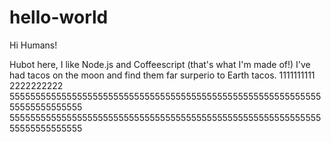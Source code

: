 # hello-world

Hi Humans!

Hubot here, I like Node.js and Coffeescript (that's what I'm made of!)
I've had tacos on the moon and find them far surperio to Earth tacos.
1111111111
2222222222
55555555555555555555555555555555555555555555555555555555555555555555555555
55555555555555555555555555555555555555555555555555555555555555555555555555